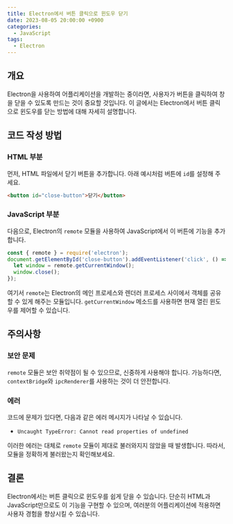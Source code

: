 ```yaml
---
title: Electron에서 버튼 클릭으로 윈도우 닫기
date: 2023-08-05 20:00:00 +0900
categories:
  - JavaScript
tags:
  - Electron
---
```


## 개요
Electron을 사용하여 어플리케이션을 개발하는 중이라면, 사용자가 버튼을 클릭하여 창을 닫을 수 있도록 만드는 것이 중요할 것입니다. 이 글에서는 Electron에서 버튼 클릭으로 윈도우를 닫는 방법에 대해 자세히 설명합니다.

## 코드 작성 방법

### HTML 부분
먼저, HTML 파일에서 닫기 버튼을 추가합니다. 아래 예시처럼 버튼에 `id`를 설정해 주세요.

```html
<button id="close-button">닫기</button>
```

### JavaScript 부분
다음으로, Electron의 `remote` 모듈을 사용하여 JavaScript에서 이 버튼에 기능을 추가합니다.

```javascript
const { remote } = require('electron');
document.getElementById('close-button').addEventListener('click', () => {
  let window = remote.getCurrentWindow();
  window.close();
});
```

여기서 `remote`는 Electron의 메인 프로세스와 렌더러 프로세스 사이에서 객체를 공유할 수 있게 해주는 모듈입니다. `getCurrentWindow` 메소드를 사용하면 현재 열린 윈도우를 제어할 수 있습니다.

## 주의사항

### 보안 문제
`remote` 모듈은 보안 취약점이 될 수 있으므로, 신중하게 사용해야 합니다. 가능하다면, `contextBridge`와 `ipcRenderer`를 사용하는 것이 더 안전합니다.

### 에러
코드에 문제가 있다면, 다음과 같은 에러 메시지가 나타날 수 있습니다.
- `Uncaught TypeError: Cannot read properties of undefined`

이러한 에러는 대체로 `remote` 모듈이 제대로 불러와지지 않았을 때 발생합니다. 따라서, 모듈을 정확하게 불러왔는지 확인해보세요.

## 결론
Electron에서는 버튼 클릭으로 윈도우를 쉽게 닫을 수 있습니다. 단순히 HTML과 JavaScript만으로도 이 기능을 구현할 수 있으며, 여러분의 어플리케이션에 적용하면 사용자 경험을 향상시킬 수 있습니다.
